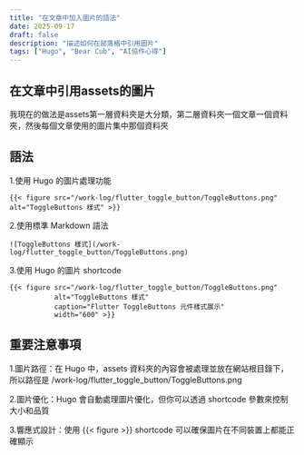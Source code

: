 ```yaml
---
title: "在文章中加入圖片的語法"
date: 2025-09-17
draft: false
description: "描述如何在部落格中引用圖片"
tags: ["Hugo", "Bear Cub", "AI協作心得"]
---
```



## 在文章中引用assets的圖片

我現在的做法是assets第一層資料夾是大分類，第二層資料夾一個文章一個資料夾，然後每個文章使用的圖片集中那個資料夾

## 語法

1.使用 Hugo 的圖片處理功能

```makdown
{{< figure src="/work-log/flutter_toggle_button/ToggleButtons.png" alt="ToggleButtons 樣式" >}}
```

2.使用標準 Markdown 語法

```makdown
![ToggleButtons 樣式](/work-log/flutter_toggle_button/ToggleButtons.png)
```

3.使用 Hugo 的圖片 shortcode

```makdown
{{< figure src="/work-log/flutter_toggle_button/ToggleButtons.png" 
           alt="ToggleButtons 樣式" 
           caption="Flutter ToggleButtons 元件樣式展示"
           width="600" >}}
```

## 重要注意事項

1.圖片路徑：在 Hugo 中，assets 資料夾的內容會被處理並放在網站根目錄下，所以路徑是 /work-log/flutter_toggle_button/ToggleButtons.png

2.圖片優化：Hugo 會自動處理圖片優化，但你可以透過 shortcode 參數來控制大小和品質

3.響應式設計：使用 {{< figure >}} shortcode 可以確保圖片在不同裝置上都能正確顯示
